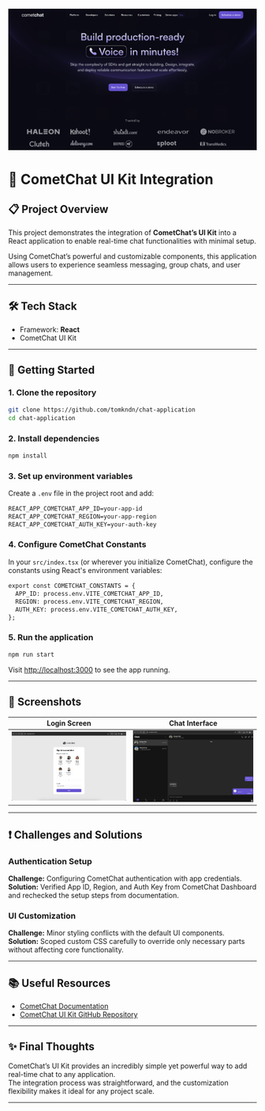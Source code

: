 <p align="center">
  <img src="screenshots/banner.png" alt="CometChat UI Integration Banner" />
</p>

# 🚀 CometChat UI Kit Integration

## 📋 Project Overview
This project demonstrates the integration of **CometChat’s UI Kit** into a React application to enable real-time chat functionalities with minimal setup.

Using CometChat’s powerful and customizable components, this application allows users to experience seamless messaging, group chats, and user management.

---

## 🛠️ Tech Stack
- Framework: **React**
- CometChat UI Kit

---

## 🚀 Getting Started

### 1. Clone the repository
```bash
git clone https://github.com/tomkndn/chat-application
cd chat-application
```

### 2. Install dependencies
```bash
npm install
```

### 3. Set up environment variables
Create a `.env` file in the project root and add:
```
REACT_APP_COMETCHAT_APP_ID=your-app-id
REACT_APP_COMETCHAT_REGION=your-app-region
REACT_APP_COMETCHAT_AUTH_KEY=your-auth-key
```

### 4. Configure CometChat Constants
In your `src/index.tsx` (or wherever you initialize CometChat), configure the constants using React's environment variables:

```tsx
export const COMETCHAT_CONSTANTS = {
  APP_ID: process.env.VITE_COMETCHAT_APP_ID,
  REGION: process.env.VITE_COMETCHAT_REGION,
  AUTH_KEY: process.env.VITE_COMETCHAT_AUTH_KEY,
};
```


### 5. Run the application
```bash
npm run start
```

Visit [http://localhost:3000](http://localhost:3000) to see the app running.

---

## 📸 Screenshots

| Login Screen | Chat Interface |
|:------------:|:--------------:|
| ![Login Screenshot](screenshots/login.png) | ![Chat Screenshot](screenshots/chat.png) |

---

## ❗ Challenges and Solutions

### Authentication Setup
**Challenge:** Configuring CometChat authentication with app credentials.  
**Solution:** Verified App ID, Region, and Auth Key from CometChat Dashboard and rechecked the setup steps from documentation.

### UI Customization
**Challenge:** Minor styling conflicts with the default UI components.  
**Solution:** Scoped custom CSS carefully to override only necessary parts without affecting core functionality.

---

## 📚 Useful Resources
- [CometChat Documentation](https://www.cometchat.com/docs/)
- [CometChat UI Kit GitHub Repository](https://github.com/cometchat)

---

## ✨ Final Thoughts
CometChat’s UI Kit provides an incredibly simple yet powerful way to add real-time chat to any application.  
The integration process was straightforward, and the customization flexibility makes it ideal for any project scale.

---